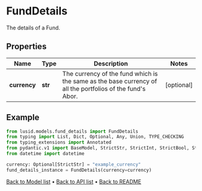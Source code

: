 # FundDetails

The details of a Fund.
## Properties
Name | Type | Description | Notes
------------ | ------------- | ------------- | -------------
**currency** | **str** | The currency of the fund which is the same as the base currency of all the portfolios of the fund&#39;s Abor. | [optional] 
## Example

```python
from lusid.models.fund_details import FundDetails
from typing import List, Dict, Optional, Any, Union, TYPE_CHECKING
from typing_extensions import Annotated
from pydantic.v1 import BaseModel, StrictStr, StrictInt, StrictBool, StrictFloat, StrictBytes, Field, validator, ValidationError, conlist, constr
from datetime import datetime

currency: Optional[StrictStr] = "example_currency"
fund_details_instance = FundDetails(currency=currency)

```

[Back to Model list](../README.md#documentation-for-models) &#8226; [Back to API list](../README.md#documentation-for-api-endpoints) &#8226; [Back to README](../README.md)

